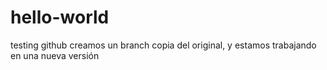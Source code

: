# hello-world
testing github
creamos un branch copia
del original, y estamos 
trabajando en una nueva
versión
